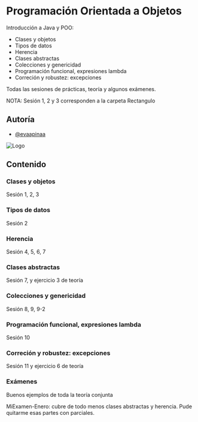 
# Programación Orientada a Objetos

Introducción a Java y POO: 
- Clases y objetos
- Tipos de datos
- Herencia
- Clases abstractas
- Colecciones y genericidad
- Programación funcional, expresiones lambda
- Correción y robustez: excepciones 

Todas las sesiones de prácticas, teoría y algunos exámenes.

NOTA: Sesión 1, 2 y 3 corresponden a la carpeta Rectangulo

## Autoría

- [@evaapinaa](https://www.github.com/evaapinaa)


![Logo](https://www.um.es/documents/1073494/42130150/LogosimboloUMU-positivo.png/e1f004bd-ed22-23dd-682f-ab3f1f39b435?t=1693480807647&download=true)


## Contenido

### Clases y objetos
Sesión 1, 2, 3

### Tipos de datos
Sesión 2

### Herencia
Sesión 4, 5, 6, 7

### Clases abstractas
Sesión 7, y ejercicio 3 de teoría

### Colecciones y genericidad
Sesión 8, 9, 9-2

### Programación funcional, expresiones lambda
Sesión 10

### Correción y robustez: excepciones
Sesión 11 y ejercicio 6 de teoría

### Exámenes
Buenos ejemplos de toda la teoría conjunta

MiExamen-Enero: cubre de todo menos clases abstractas y herencia. Pude quitarme esas partes con parciales.
